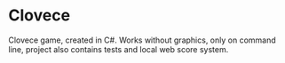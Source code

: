 # Clovece
Clovece game, created in C#. Works without graphics, only on command line, project also contains tests and local web score system.
